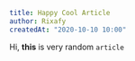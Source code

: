 ```yaml
title: Happy Cool Article
author: Rixafy
createdAt: "2020-10-10 10:00"
```

Hi, **this** is very random `article`
